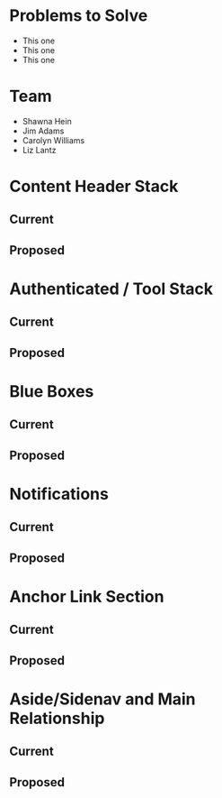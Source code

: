 # Problems to Solve
* This one
* This one
* This one

# Team
* Shawna Hein
* Jim Adams
* Carolyn Williams
* Liz Lantz

# Content Header Stack
## Current
## Proposed

# Authenticated / Tool Stack
## Current
## Proposed

# Blue Boxes
## Current
## Proposed

# Notifications
## Current
## Proposed

# Anchor Link Section
## Current
## Proposed

# Aside/Sidenav and Main Relationship
## Current
## Proposed
